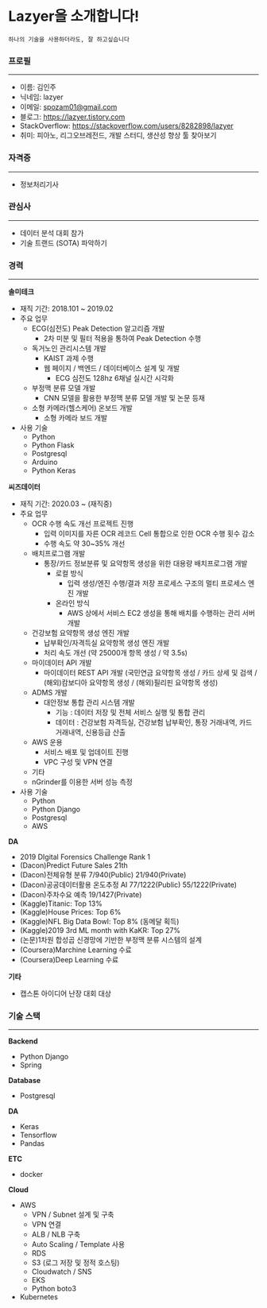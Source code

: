 # Lazyer을 소개합니다!

```
하나의 기술을 사용하더라도, 잘 하고싶습니다
```



### 프로필

---

- 이름: 김인주
- 닉네임: lazyer
- 이메일: spozam01@gmail.com
- 블로그: https://lazyer.tistory.com
- StackOverflow: https://stackoverflow.com/users/8282898/lazyer
- 취미: 피아노, 리그오브레전드, 개발 스터디, 생산성 향상 툴 찾아보기



### 자격증

---

- 정보처리기사



### 관심사

---

- 데이터 분석 대회 참가
- 기술 트랜드 (SOTA) 파악하기



### 경력

---

**솔미테크**

- 재직 기간: 2018.101 ~ 2019.02
- 주요 업무
  - ECG(심전도) Peak Detection 알고리즘 개발
    - 2차 미분 및 필터 적용을 통하여 Peak Detection 수행
  - 독거노인 관리시스템 개발
    - KAIST 과제 수행
    - 웹 페이지 / 백엔드 / 데이터베이스 설계 및 개발
      - ECG 심전도 128hz 6채널 실시간 시각화
  - 부정맥 분류 모델 개발
    - CNN 모델을 활용한 부정맥 분류 모델 개발 및 논문 등재
  - 소형 카메라(헬스케어) 온보드 개발
    - 소형 카메라 보드 개발
- 사용 기술
  - Python
  - Python Flask
  - Postgresql
  - Arduino
  - Python Keras



**씨즈데이터**

- 재직 기간: 2020.03 ~ (재직중)
- 주요 업무
  - OCR 수행 속도 개선 프로젝트 진행
    - 입력 이미지를 자른 OCR 레코드 Cell 통합으로 인한 OCR 수행 횟수 감소
    - 수행 속도 약 30~35% 개선
  - 배치프로그램 개발 
    - 통장/카드 정보분류 및 요약항목 생성을 위한 대용량 배치프로그램 개발
      - 로컬 방식
        - 입력 생성/엔진 수행/결과 저장 프로세스 구조의 멀티 프로세스 엔진 개발
      - 온라인 방식
        - AWS 상에서 서비스 EC2 생성을 통해 배치를 수행하는 관리 서버 개발
  - 건강보험 요약항목 생성 엔진 개발
    - 납부확인/자격득실 요약항목 생성 엔진 개발
    - 처리 속도 개선 (약 25000개 항목 생성 / 약 3.5s)
  - 마이데이터 API 개발
    - 마이데이터 REST API 개발 (국민연금 요약항목 생성 / 카드 상세 및 검색 / (해외)캄보디아 요약항목 생성 / (해외)필리핀 요약항목 생성)
  - ADMS 개발
    - 대안정보 통합 관리 시스템 개발
      - 기능 : 데이터 저장 및 전체 서비스 실행 및 통합 관리
      - 데이터 : 건강보험 자격득실, 건강보험 납부확인, 통장 거래내역, 카드 거래내역, 신용등급 산출
  - AWS 운용
    - 서비스 배포 및 업데이트 진행
    - VPC 구성 및 VPN 연결
  - 기타
  - nGrinder를 이용한 서버 성능 측정
- 사용 기술
  - Python
  - Python Django
  - Postgresql
  - AWS


**DA**

- 2019 DIgital Forensics Challenge Rank 1
- (Dacon)Predict Future Sales 21th
- (Dacon)전체유형 분류 7/940(Public) 21/940(Private)
- (Dacon)공공데이터활용 온도추정 AI 77/1222(Public) 55/1222(Private)
- (Dacon)주차수요 예측 19/1427(Private)
- (Kaggle)Titanic: Top 13%
- (Kaggle)House Prices: Top 6%
- (Kaggle)NFL Big Data Bowl: Top 8% (동메달 획득)
- (Kaggle)2019 3rd ML month with KaKR: Top 27%
- (논문)1차원 합성곱 신경망에 기반한 부정맥 분류 시스템의 설계
- (Coursera)Marchine Learning 수료
- (Coursera)Deep Learning 수료

**기타**

- 캡스톤 아이디어 난장 대회 대상



### 기술 스택

---

**Backend**

- Python Django
- Spring

**Database**

- Postgresql

**DA**

- Keras
- Tensorflow
- Pandas

**ETC**

- docker

**Cloud**

- AWS
  - VPN / Subnet 설계 및 구축
  - VPN 연결
  - ALB / NLB 구축
  - Auto Scaling / Template 사용
  - RDS
  - S3  (로그 저장 및 정적 호스팅)
  - Cloudwatch / SNS 
  - EKS
  - Python boto3
- Kubernetes
